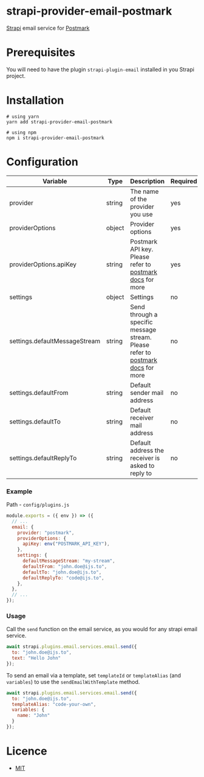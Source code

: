# strapi-provider-email-postmark

[Strapi](http://strapi.io/) email service for [Postmark](https://postmarkapp.com/)

# Prerequisites

You will need to have the plugin `strapi-plugin-email` installed in you Strapi project.

# Installation

```
# using yarn
yarn add strapi-provider-email-postmark

# using npm
npm i strapi-provider-email-postmark
```

# Configuration

| Variable                      | Type   | Description                                                                                                                                                                   | Required | Default   |
| ----------------------------- | ------ | ----------------------------------------------------------------------------------------------------------------------------------------------------------------------------- | -------- | --------- |
| provider                      | string | The name of the provider you use                                                                                                                                              | yes      |           |
| providerOptions               | object | Provider options                                                                                                                                                              | yes      |           |
| providerOptions.apiKey        | string | Postmark API key. Please refer to [postmark docs](https://www.npmjs.com/package/postmark) for more                                                                            | yes      |           |
| settings                      | object | Settings                                                                                                                                                                      | no       | {}        |
| settings.defaultMessageStream | string | Send through a specific message stream. Please refer to [postmark docs](https://postmarkapp.com/support/article/1207-how-to-create-and-send-through-message-streams) for more | no       | undefined |
| settings.defaultFrom          | string | Default sender mail address                                                                                                                                                   | no       | undefined |
| settings.defaultTo            | string | Default receiver mail address                                                                                                                                                 | no       | undefined |
| settings.defaultReplyTo       | string | Default address the receiver is asked to reply to                                                                                                                             | no       | undefined |

### Example

Path - `config/plugins.js`

```javascript
module.exports = ({ env }) => ({
  // ...
  email: {
    provider: "postmark",
    providerOptions: {
      apiKey: env("POSTMARK_API_KEY"),
    },
    settings: {
      defaultMessageStream: "my-stream",
      defaultFrom: "john.doe@ijs.to",
      defaultTo: "john.doe@ijs.to",
      defaultReplyTo: "code@ijs.to",
    },
  },
  // ...
});
```

### Usage

Call the `send` function on the email service, as you would for any strapi email service.

```javascript
await strapi.plugins.email.services.email.send({
  to: "john.doe@ijs.to",
  text: "Hello John"
});
```

To send an email via a template, set `templateId` or `templateAlias` (and `variables`) to use the `sendEmailWithTemplate` method.

```javascript
await strapi.plugins.email.services.email.send({
  to: "john.doe@ijs.to",
  templateAlias: "code-your-own",
  variables: {
    name: "John"
  }
});
```

# Licence

- [MIT](https://github.com/ijsto/strapi-provider-email-postmark/blob/master/LICENSE.md)
